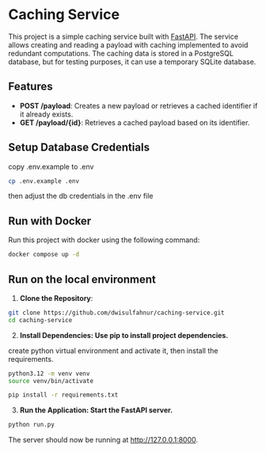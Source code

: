 # Caching Service

This project is a simple caching service built with [FastAPI](https://fastapi.tiangolo.com/). 
The service allows creating and reading a payload with caching implemented to avoid redundant computations.
The caching data is stored in a PostgreSQL database, but for testing purposes, it can use a temporary SQLite database.

## Features

- **POST /payload**: Creates a new payload or retrieves a cached identifier if it already exists.
- **GET /payload/{id}**: Retrieves a cached payload based on its identifier.

## Setup Database Credentials

copy .env.example to .env

```bash
cp .env.example .env
```

then adjust the db credentials in the .env file


## Run with Docker

Run this project with docker using the following command:

```bash
docker compose up -d
```

## Run on the local environment

1. **Clone the Repository**:

```bash
git clone https://github.com/dwisulfahnur/caching-service.git
cd caching-service
```

2. **Install Dependencies: Use pip to install project dependencies.**

create python virtual environment and activate it, then install the requirements.

```bash
python3.12 -m venv venv
source venv/bin/activate

pip install -r requirements.txt
```

3. **Run the Application: Start the FastAPI server.**

```bash
python run.py
```

The server should now be running at http://127.0.0.1:8000.
